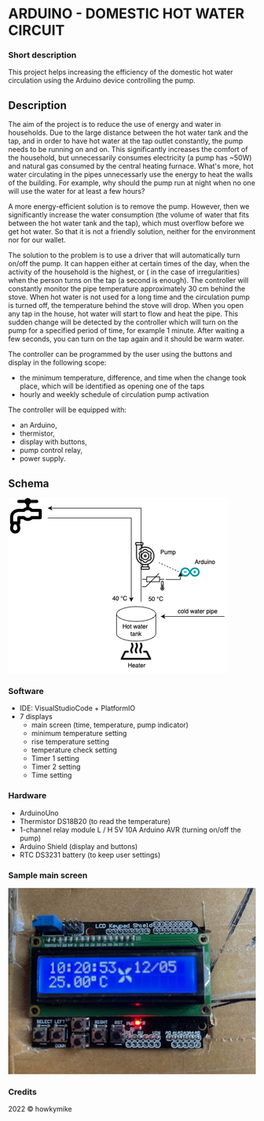 # ARDUINO - DOMESTIC HOT WATER CIRCUIT

### Short description
This project helps increasing the efficiency of the domestic hot water circulation using the Arduino device controlling the pump.

## Description
The aim of the project is to reduce the use of energy and water in households. Due to the large distance between the hot water tank and the tap, and in order to have hot water at the tap outlet constantly, the pump needs to be running on and on. This significantly increases the comfort of the household, but unnecessarily consumes electricity (a pump has  ~50W) and natural gas consumed by the central heating furnace. What's more, hot water circulating in the pipes unnecessarly use the energy to heat the walls of the building. For example, why should the pump run at night when no one will use the water for at least a few hours?

A more energy-efficient solution is to remove the pump. However, then we significantly increase the water consumption (the volume of water that fits between the hot water tank and the tap), which must overflow before we get hot water. So that it is not a friendly solution, neither for the environment nor for our wallet.

The solution to the problem is to use a driver that will automatically turn on/off the pump. It can happen either at certain times of the day, when the activity of the household is the highest, or ( in the case of irregularities) when the person turns on the tap (a second is enough). The controller will constantly monitor the pipe temperature approximately 30 cm behind the stove. When hot water is not used for a long time and the circulation pump is turned off, the temperature behind the stove will drop. When you open any tap in the house, hot water will start to flow and heat the pipe. This sudden change will be detected by the controller which will turn on the pump for a specified period of time, for example 1 minute. After waiting a few seconds, you can turn on the tap again and it should be warm water.

The controller can be programmed by the user using the buttons and display in the following scope:

- the minimum temperature, difference, and time when the change took place, which will be identified as opening one of the taps
- hourly and weekly schedule of circulation pump activation

The controller will be equipped with:

- an Arduino,
- thermistor, 
- display with buttons,
- pump control relay,
- power supply.

## Schema
![Schema](images/schema.png "Project schema")

### Software
- IDE: VisualStudioCode + PlatformIO
- 7 displays
	- main screen (time, temperature, pump indicator)
	- minimum temperature setting
	- rise temperature setting
	- temperature check setting
	- Timer 1 setting
	- Timer 2 setting
	- Time setting

### Hardware
- ArduinoUno
- Thermistor DS18B20 (to read the temperature)
- 1-channel relay module L / H 5V 10A Arduino AVR (turning on/off the pump)
- Arduino Shield (display and buttons)
- RTC DS3231 battery  (to keep user settings)

### Sample main screen
![Sample main screen](images/mainScreen.jpeg "Sample main screen")


### Credits
2022 © howkymike
